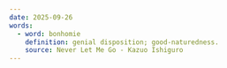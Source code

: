 ```yaml
---
date: 2025-09-26
words:
  - word: bonhomie
    definition: genial disposition; good-naturedness.
    source: Never Let Me Go - Kazuo Ishiguro
---
```

